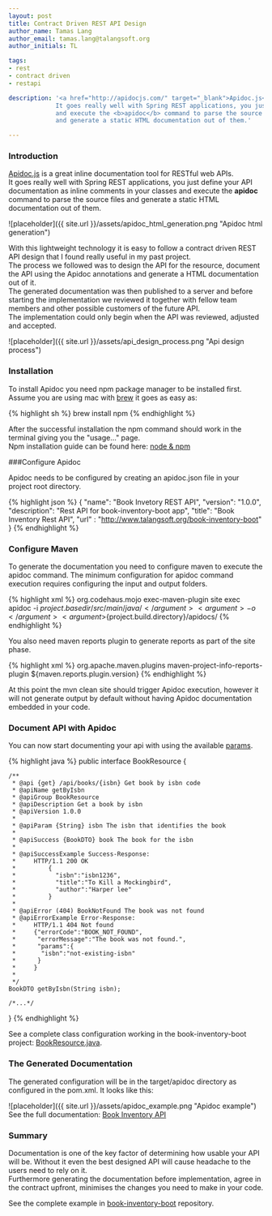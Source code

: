 ```yaml
---
layout: post
title: Contract Driven REST API Design
author_name: Tamas Lang
author_email: tamas.lang@talangsoft.org
author_initials: TL

tags:
- rest
- contract driven
- restapi

description: '<a href="http://apidocjs.com/" target="_blank">Apidoc.js</a> is a great inline documentation tool for RESTful web APIs.<br/>
             It goes really well with Spring REST applications, you just define your API documentation as inline comments in your classes
             and execute the <b>apidoc</b> command to parse the source files
             and generate a static HTML documentation out of them.'

---
```


### Introduction
<a href="http://apidocjs.com/" target="_blank">Apidoc.js</a> is a great inline documentation tool for RESTful web APIs.<br/>
It goes really well with Spring REST applications, you just define your API documentation as inline comments in your classes
and execute the <b>apidoc</b> command to parse the source files
and generate a static HTML documentation out of them.

![placeholder]({{ site.url }}/assets/apidoc_html_generation.png "Apidoc html generation")

With this lightweight technology it is easy to follow a contract driven REST API design that I found really
useful in my past project. <br/>
The process we followed was to design the API for the resource, document the API using the Apidoc annotations
and generate a HTML documentation out of it.<br/>
The generated documentation was then published to a server and before starting the implementation we reviewed it
together with fellow team members and other possible customers of the future API.<br/>
The implementation could only begin when the API was reviewed, adjusted and accepted.

![placeholder]({{ site.url }}/assets/api_design_process.png "Api design process")

### Installation
To install Apidoc you need npm package manager to be installed first. <br/>
Assume you are using mac with <a href="http://brew.sh/" target="_blank">brew</a> it goes as easy as:

{% highlight sh %}
brew install npm
{% endhighlight %}

After the successful installation the npm command should work in the terminal giving you the "usage..." page.<br/>
Npm installation guide can be found here:
<a href="http://blog.nodeknockout.com/post/65463770933/how-to-install-node-js-and-npm" target="_blank">node &amp; npm</a>

###Configure Apidoc

Apidoc needs to be configured by creating an apidoc.json file in your project root directory.

{% highlight json %}
{
  "name": "Book Invetory REST API",
  "version": "1.0.0",
  "description": "Rest API for book-inventory-boot app",
  "title": "Book Inventory Rest API",
  "url" : "http://www.talangsoft.org/book-inventory-boot"
}
{% endhighlight %}
### Configure Maven
To generate the documentation you need to configure maven to execute the apidoc command.
The minimum configuration for apidoc command execution requires configuring the input and output folders.

 {% highlight xml %}
     <plugins>
             <plugin>
                 <groupId>org.codehaus.mojo</groupId>
                 <artifactId>exec-maven-plugin</artifactId>
                 <executions>
                     <execution>
                         <phase>site</phase>
                         <goals>
                             <goal>exec</goal>
                         </goals>
                     </execution>
                 </executions>
                 <configuration>
                     <executable>apidoc</executable>
                     <arguments>
                         <argument>-i</argument>
                         <argument>${project.basedir}/src/main/java/</argument>
                         <argument>-o</argument>
                         <argument>${project.build.directory}/apidocs/</argument>
                     </arguments>
                 </configuration>
             </plugin>
     </plugin>
 {% endhighlight %}

 You also need maven reports plugin to generate reports as part of the site phase.

 {% highlight xml %}
    <reporting>
        <plugins>
            <plugin>
                <groupId>org.apache.maven.plugins</groupId>
                <artifactId>maven-project-info-reports-plugin</artifactId>
                <version>${maven.reports.plugin.version}</version>
                <reportSets>
                    <reportSet>
                        <reports>
                        </reports>
                    </reportSet>
                </reportSets>
            </plugin>
        </plugins>
    </reporting>
 {% endhighlight %}

 At this point the mvn clean site should trigger Apidoc execution, however it will not generate output by default without
 having Apidoc documentation embedded in your code.


### Document API with Apidoc
You can now start documenting your api with using the available
<a href="http://apidocjs.com/#params" target="_blank">params</a>.


{% highlight java %}
public interface BookResource {

    /**
     * @api {get} /api/books/{isbn} Get book by isbn code
     * @apiName getByIsbn
     * @apiGroup BookResource
     * @apiDescription Get a book by isbn
     * @apiVersion 1.0.0
     *
     * @apiParam {String} isbn The isbn that identifies the book
     *
     * @apiSuccess {BookDTO} book The book for the isbn
     *
     * @apiSuccessExample Success-Response:
     *     HTTP/1.1 200 OK
     *         {
     *           "isbn":"isbn1236",
     *           "title":"To Kill a Mockingbird",
     *           "author":"Harper lee"
     *         }
     *
     * @apiError (404) BookNotFound The book was not found
     * @apiErrorExample Error-Response:
     *     HTTP/1.1 404 Not found
     *     {"errorCode":"BOOK_NOT_FOUND",
     *      "errorMessage":"The book was not found.",
     *      "params":{
     *       "isbn":"not-existing-isbn"
     *      }
     *     }
     *
     */
    BookDTO getByIsbn(String isbn);

    /*...*/
}
{% endhighlight %}

See a complete class configuration working in the book-inventory-boot project:
<a href="https://github.com/tamaslang/book-inventory-boot/blob/master/src/main/java/org/talangsoft/bookinventory/web/BookResource.java" target="_blank">BookResource.java</a>.


### The Generated Documentation

The generated configuration will be in the target/apidoc directory as configured in the pom.xml.
It looks like this:

![placeholder]({{ site.url }}/assets/apidoc_example.png "Apidoc example")
See the full documentation: <a href="{{ site.url }}/assets/apidocs/" target="_target">Book Inventory API</a>

### Summary
Documentation is one of the key factor of determining how usable your API will be.
Without it even the best designed API will cause headache to the users need to rely on it. <br/>
Furthermore generating the documentation before implementation, agree in the contract upfront, minimises the changes you need to make in your code.

See the complete example in <a href="https://github.com/tamaslang/book-inventory-boot" target="_blank">book-inventory-boot</a> repository.
